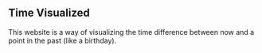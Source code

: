 ## Time Visualized

This website is a way of visualizing the time difference between now and a point in the past (like a birthday).
